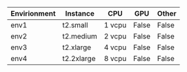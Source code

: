 | Envirionment | Instance | CPU | GPU | Other |
|-------|----------|-------|---------|---------|
| env1         | t2.small  | 1 vcpu| False|False|
| env2         | t2.medium  | 2 vcpu| False|False|
| env3         | t2.xlarge  | 4 vcpu| False|False|
| env4         | t2.2xlarge  | 8 vcpu| False|False|
